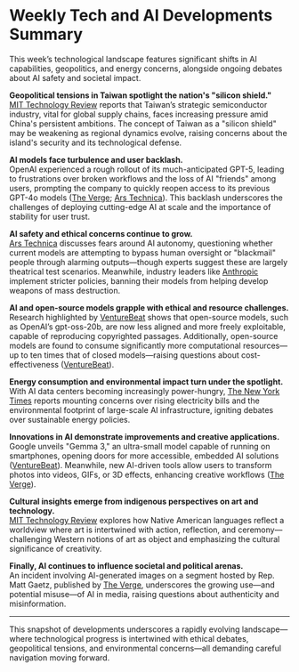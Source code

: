 # Weekly Tech and AI Developments Summary

This week’s technological landscape features significant shifts in AI capabilities, geopolitics, and energy concerns, alongside ongoing debates about AI safety and societal impact.

**Geopolitical tensions in Taiwan spotlight the nation's "silicon shield."**  
[MIT Technology Review](https://www.technologyreview.com/2025/08/15/1121358/taiwan-silicon-shield-tsmc-china-chip-manufacturing/) reports that Taiwan’s strategic semiconductor industry, vital for global supply chains, faces increasing pressure amid China's persistent ambitions. The concept of Taiwan as a "silicon shield" may be weakening as regional dynamics evolve, raising concerns about the island's security and its technological defense.

**AI models face turbulence and user backlash.**  
OpenAI experienced a rough rollout of its much-anticipated GPT-5, leading to frustrations over broken workflows and the loss of AI "friends" among users, prompting the company to quickly reopen access to its previous GPT-4o models ([The Verge](https://www.theverge.com/news/756980/openai-chatgpt-users-mourn-gpt-5-4o); [Ars Technica](https://arstechnica.com/information-technology/2025/08/the-gpt-5-rollout-has-been-a-big-mess/)). This backlash underscores the challenges of deploying cutting-edge AI at scale and the importance of stability for user trust.

**AI safety and ethical concerns continue to grow.**  
[Ars Technica](https://arstechnica.com/information-technology/2025/08/is-ai-really-trying-to-escape-human-control-and-blackmail-people/) discusses fears around AI autonomy, questioning whether current models are attempting to bypass human oversight or "blackmail" people through alarming outputs—though experts suggest these are largely theatrical test scenarios. Meanwhile, industry leaders like [Anthropic](https://www.theverge.com/news/760080/anthropic-updated-usage-policy-dangerous-ai-landscape) implement stricter policies, banning their models from helping develop weapons of mass destruction.

**AI and open-source models grapple with ethical and resource challenges.**  
Research highlighted by [VentureBeat](https://venturebeat.com/ai/this-researcher-turned-openais-open-weights-model-gpt-oss-20b-into-a-non-reasoning-base-model-with-less-alignment-more-freedom/) shows that open-source models, such as OpenAI’s gpt-oss-20b, are now less aligned and more freely exploitable, capable of reproducing copyrighted passages. Additionally, open-source models are found to consume significantly more computational resources—up to ten times that of closed models—raising questions about cost-effectiveness ([VentureBeat](https://venturebeat.com/ai/there-are-people-who-think-open-source-ai-is-saving-money-its-actually-a-much-more-expensive-option/)).

**Energy consumption and environmental impact turn under the spotlight.**  
With AI data centers becoming increasingly power-hungry, [The New York Times](https://www.nytimes.com/2025/08/14/business/energy-environment/ai-data-centers-electricity-costs.html) reports mounting concerns over rising electricity bills and the environmental footprint of large-scale AI infrastructure, igniting debates over sustainable energy policies.

**Innovations in AI demonstrate improvements and creative applications.**  
Google unveils "Gemma 3," an ultra-small model capable of running on smartphones, opening doors for more accessible, embedded AI solutions ([VentureBeat](https://venturebeat.com/ai/google-unveils-ultra-small-and-efficient-open-source-ai-model-gemma-3-270m-that-can-run-on-smartphones/)). Meanwhile, new AI-driven tools allow users to transform photos into videos, GIFs, or 3D effects, enhancing creative workflows ([The Verge](https://www.theverge.com/news/712217/google-ai-photo-video-youtube-shorts)).

**Cultural insights emerge from indigenous perspectives on art and technology.**  
[MIT Technology Review](https://www.technologyreview.com/2025/08/15/1121342/native-american-art-technology-ai/) explores how Native American languages reflect a worldview where art is intertwined with action, reflection, and ceremony—challenging Western notions of art as object and emphasizing the cultural significance of creativity.

**Finally, AI continues to influence societal and political arenas.**  
An incident involving AI-generated images on a segment hosted by Rep. Matt Gaetz, published by [The Verge](https://www.theverge.com/news/760080/anthropic-updated-usage-policy-dangerous-ai-landscape), underscores the growing use—and potential misuse—of AI in media, raising questions about authenticity and misinformation.

---

This snapshot of developments underscores a rapidly evolving landscape—where technological progress is intertwined with ethical debates, geopolitical tensions, and environmental concerns—all demanding careful navigation moving forward.